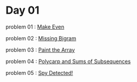 # Day 01

problem 01 : [ Make Even ](https://codeforces.com/contest/1611/problem/A)

problem 02 : [ Missing Bigram ](https://codeforces.com/contest/1618/problem/B)

problem 03 : [ Paint the Array ](https://codeforces.com/contest/1618/problem/C)

problem 04 : [ Polycarp and Sums of Subsequences ](https://codeforces.com/contest/1618/problem/A)

problem 05 : [ Spy Detected! ](https://codeforces.com/contest/1512/problem/A)
